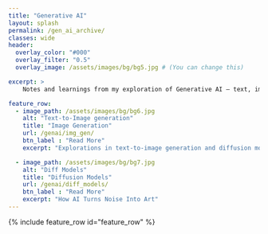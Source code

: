 ```yaml
---
title: "Generative AI"
layout: splash
permalink: /gen_ai_archive/
classes: wide
header:
  overlay_color: "#000"
  overlay_filter: "0.5"
  overlay_image: /assets/images/bg/bg5.jpg # (You can change this)

excerpt: >
    Notes and learnings from my exploration of Generative AI — text, images, and everything in between.

feature_row:
  - image_path: /assets/images/bg/bg6.jpg
    alt: "Text-to-Image generation"
    title: "Image Generation"
    url: /genai/img_gen/
    btn_label : "Read More"
    excerpt: "Explorations in text-to-image generation and diffusion models."

  - image_path: /assets/images/bg/bg7.jpg
    alt: "Diff Models"
    title: "Diffusion Models"
    url: /genai/diff_models/
    btn_label : "Read More"
    excerpt: "How AI Turns Noise Into Art"
---
```


{% include feature_row id="feature_row" %}